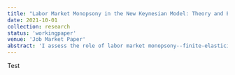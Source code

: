 ```yaml
---
title: "Labor Market Monopsony in the New Keynesian Model: Theory and Evidence"
date: 2021-10-01
collection: research
status: 'workingpaper'
venue: 'Job Market Paper'
abstract: 'I assess the role of labor market monopsony--finite-elasticity firm-specific labor supply curves--in the context of a New Keynesian model. Existing models have used this feature as a source of real rigidity, permitting the models to feature flatter Phillips Curves, and thus smaller changes in inflation in response to demand shocks. First, I show that calibrating the elasticity of firm-specific labor supply to micro-empirical estimates reduces the slope of the Phillips Curve by a factor of 2 relative to the perfectly competitive labor market benchmark--consistent with this mechanism serving as a source of real rigidity. Second, I provide an empirical test for this mechanism, drawing on cross-sectional industry variation in the firm-specific labor supply elasticity. Using data from the Survey of Income and Program Participation, I estimate firm-specific labor supply elasticities by industry using a dynamic monopsony model. I then compare empirical industry responses to monetary policy shocks to model predictions from a multi-sector model with heterogeneous labor supply elasticities. Consistent with this augmented New Keynesian model, high-elasticity industries experience more negative price changes in response to monetary policy shocks. However, I find no difference in the response of output, employment, or wages, inconsistent with the predictions of a New Keynesian model with this source of real rigidity.'
---
```

Test
